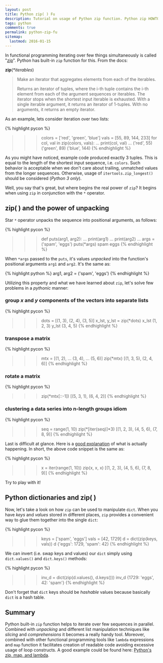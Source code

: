 ```yaml
---
layout: post
title: Python zip( ) Fu
description: Tutorial on usage of Python zip function. Python zip HOWTO examples and tricks.
tags: python
comments: true
permalink: python-zip-fu
sitemap:
  lastmod: 2016-01-15
---
```


In functional programming iterating over few things simultaneously is called "[zip](http://stackoverflow.com/a/1115570)". Python has built-in `zip` function for this. From the docs:

**zip**(_*iterables_)

> Make an iterator that aggregates elements from each of the iterables.
>
> Returns an iterator of tuples, where the i-th tuple contains the i-th element from each of the argument sequences or iterables. The iterator stops when the shortest input iterable is exhausted. With a single iterable argument, it returns an iterator of 1-tuples. With no arguments, it returns an empty iterator.

As an example, lets consider iteration over two lists:

{% highlight pycon %}
>>> colors = ['red', 'green', 'blue']
>>> vals = [55, 89, 144, 233]
>>> for col, val in zip(colors, vals):
...     print(col, val)
...
('red', 55)
('green', 89)
('blue', 144)
{% endhighlight %}

<!--more-->

As you might have noticed, example code produced exactly 3 tuples. This is equal to the length of the shortest input sequence, i.e. `colors`. Such behavior is acceptable when we don't care about trailing, unmatched values from the longer sequences. Otherwise, usage of `itertools.zip_longest()` should be considered (*Python 3 only*).

Well, you say that's great, but where begins the real power of `zip`? It begins when using `zip` in conjunction with the `*` operator.

zip( ) and the power of unpacking
---------------------------------

Star `*` operator unpacks the sequence into positional arguments, as follows:

{% highlight pycon %}
>>> def puts(arg1, arg2):
...     print(arg1)
...     print(arg2)
...
>>> args = ('spam', 'eggs')
>>> puts(*args)
spam
eggs
{% endhighlight %}

When `*args` passed to the `puts`, it's values *unpacked* into the function's positional arguments `arg1` and `arg2`. It's the same as:

{% highlight python %}
arg1, arg2 = ('spam', 'eggs')
{% endhighlight %}

Utilizing this property and what we have learned about `zip`, let's solve few problems in a *pythonic* manner:

### group *x* and *y* components of the vectors into separate lists

{% highlight pycon %}
>>> dots = [(1, 3), (2, 4), (3, 5)]
>>> x_lst, y_lst = zip(*dots)
>>> x_lst
(1, 2, 3)
>>> y_lst
(3, 4, 5)
{% endhighlight %}

### transpose a matrix

{% highlight pycon %}
>>> mtx = [(1, 2),
...        (3, 4),
...        (5, 6)]
>>> zip(*mtx)
[(1, 3, 5), (2, 4, 6)]
{% endhighlight %}

### rotate a matrix

{% highlight pycon %}
>>> zip(*mtx[::-1])
[(5, 3, 1), (6, 4, 2)]
{% endhighlight %}

### clustering a data series into n-length groups idiom

{% highlight pycon %}
>>> seq = range(1, 10)
>>> zip(*[iter(seq)]*3)
[(1, 2, 3), (4, 5, 6), (7, 8, 9)]
{% endhighlight %}

Last is difficult at glance. Here is a [good explanation](http://stackoverflow.com/a/2233247) of what is actually happening. In short, the above code snippet is the same as:

{% highlight pycon %}
>>> x = iter(range(1, 10))
>>> zip(x, x, x)
[(1, 2, 3), (4, 5, 6), (7, 8, 9)]
{% endhighlight %}

Try to play with it!

## Python dictionaries and zip( )

Now, let's take a look on how `zip` can be used to manipulate `dict`. When you have *keys* and *values* stored in different places, `zip` provides a convenient way to glue them together into the single `dict`:

{% highlight pycon %}
>>> keys = ['spam', 'eggs']
>>> vals = [42, 1729]
>>> d = dict(zip(keys, vals))
>>> d
{'eggs': 1729, 'spam': 42}
{% endhighlight %}

We can invert (i.e. swap keys and values) our `dict` simply using `dict.values()` and `dict.keys()` methods:

{% highlight pycon %}
>>> inv_d = dict(zip(d.values(), d.keys()))
>>> inv_d
{1729: 'eggs', 42: 'spam'}
{% endhighlight %}

Don't forget that `dict` keys should be *hashable* values because basically `dict` is a hash table.

Summary
-------

Python built-in `zip` function helps to iterate over few sequences in parallel. Combined with *unpacking* and different list manipulation techniques like *slicing* and *comprehensions* it becomes a really handy tool. Moreover, combined with other functional programming tools like `lambda` expressions and `map` function it facilitates creation of readable code avoiding excessive usage of loop constructs. A good example could be found here: [Python's zip, map, and lambda](https://bradmontgomery.net/blog/2013/04/01/pythons-zip-map-and-lambda/).
